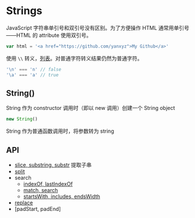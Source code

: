 # Strings

JavaScript 字符串单引号和双引号没有区别。为了方便操作 HTML 通常用单引号——HTML 的 attribute 使用双引号。

```js
var html = '<a href="https://github.com/yanxyz">My Github</a>'
```

使用 `\\` 转义，[列表](https://developer.mozilla.org/en-US/docs/Web/JavaScript/Reference/Global_Objects/String#Escape_notation)。对普通字符转义结果仍然为普通字符。

```js
'\n' === 'n' // false
'\a' === 'a' // true
```

## String()

String 作为 constructor 调用时（即以 new 调用）创建一个 String object

```js
new String()
```

String 作为普通函数调用时，将参数转为 string



## API

- [slice, substring, substr](slice.md) 提取子串
- [split](split.md)
- search
  - [indexOf, lastIndexOf](index.md)
  - [match, search](match.md)
  - [startsWith, includes, endsWidth](includes.md)
- [replace](replace.md)
- [padStart, padEnd]

